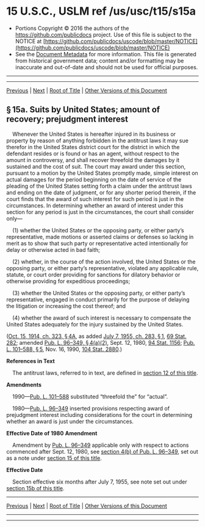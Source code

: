 ---
---

# 15 U.S.C., USLM ref /us/usc/t15/s15a

* Portions Copyright © 2016 the authors of the https://github.com/publicdocs project.
  Use of this file is subject to the NOTICE at [https://github.com/publicdocs/uscode/blob/master/NOTICE](https://github.com/publicdocs/uscode/blob/master/NOTICE)
* See the [Document Metadata](././../../../..//README.md) for more information.
  This file is generated from historical government data; content and/or formatting may be inaccurate and out-of-date and should not be used for official purposes.

----------
----------

[Previous](./../../../..//us/usc/t15/ch1/m__us_usc_t15_s15.md) | [Next](./../../../..//us/usc/t15/ch1/m__us_usc_t15_s15b.md) | [Root of Title](./../../../../) | [Other Versions of this Document](https://publicdocs.github.io/go/links?ns=uslm&ref=%2Fus%2Fusc%2Ft15%2Fs15a)

## § 15a. Suits by United States; amount of recovery; prejudgment interest

    Whenever the United States is hereafter injured in its business or property by reason of anything forbidden in the antitrust laws it may sue therefor in the United States district court for the district in which the defendant resides or is found or has an agent, without respect to the amount in controversy, and shall recover threefold the damages by it sustained and the cost of suit. The court may award under this section, pursuant to a motion by the United States promptly made, simple interest on actual damages for the period beginning on the date of service of the pleading of the United States setting forth a claim under the antitrust laws and ending on the date of judgment, or for any shorter period therein, if the court finds that the award of such interest for such period is just in the circumstances. In determining whether an award of interest under this section for any period is just in the circumstances, the court shall consider only—

    (1) whether the United States or the opposing party, or either party’s representative, made motions or asserted claims or defenses so lacking in merit as to show that such party or representative acted intentionally for delay or otherwise acted in bad faith;

    (2) whether, in the course of the action involved, the United States or the opposing party, or either party’s representative, violated any applicable rule, statute, or court order providing for sanctions for dilatory behavior or otherwise providing for expeditious proceedings;

    (3) whether the United States or the opposing party, or either party’s representative, engaged in conduct primarily for the purpose of delaying the litigation or increasing the cost thereof; and

    (4) whether the award of such interest is necessary to compensate the United States adequately for the injury sustained by the United States.

([Oct. 15, 1914, ch. 323, § 4A][/us/act/1914-10-15/ch323/s4A], as added [July 7, 1955, ch. 283, § 1][/us/act/1955-07-07/ch283/s1], [69 Stat. 282][/us/stat/69/282]; amended [Pub. L. 96–349, § 4(a)(2)][/us/pl/96/349/s4/a/2], Sept. 12, 1980, [94 Stat. 1156][/us/stat/94/1156]; [Pub. L. 101–588, § 5][/us/pl/101/588/s5], Nov. 16, 1990, [104 Stat. 2880][/us/stat/104/2880].)

 __References in Text__ 

    The antitrust laws, referred to in text, are defined in [section 12 of this title][/us/usc/t15/s12].

 __Amendments__ 

    1990—[Pub. L. 101–588][/us/pl/101/588] substituted “threefold the” for “actual”.

    1980—[Pub. L. 96–349][/us/pl/96/349] inserted provisions respecting award of prejudgment interest including considerations for the court in determining whether an award is just under the circumstances.

 __Effective Date of 1980__  __Amendment__ 

    Amendment by [Pub. L. 96–349][/us/pl/96/349] applicable only with respect to actions commenced after Sept. 12, 1980, see [section 4(b) of Pub. L. 96–349][/us/pl/96/349/s4/b], set out as a note under [section 15 of this title][/us/usc/t15/s15].

 __Effective Date__ 

    Section effective six months after July 7, 1955, see note set out under [section 15b of this title][/us/usc/t15/s15b].

----------

[Previous](./../../../..//us/usc/t15/ch1/m__us_usc_t15_s15.md) | [Next](./../../../..//us/usc/t15/ch1/m__us_usc_t15_s15b.md) | [Root of Title](./../../../../) | [Other Versions of this Document](https://publicdocs.github.io/go/links?ns=uslm&ref=%2Fus%2Fusc%2Ft15%2Fs15a)

----------
----------

[/us/act/1914-10-15/ch323/s4A]: https://publicdocs.github.io/go/links?ns=uslm&ref=%2Fus%2Fact%2F1914-10-15%2Fch323%2Fs4A
[/us/act/1955-07-07/ch283/s1]: https://publicdocs.github.io/go/links?ns=uslm&ref=%2Fus%2Fact%2F1955-07-07%2Fch283%2Fs1
[/us/stat/69/282]: https://publicdocs.github.io/go/links?ns=uslm&ref=%2Fus%2Fstat%2F69%2F282
[/us/pl/96/349/s4/a/2]: https://publicdocs.github.io/go/links?ns=uslm&ref=%2Fus%2Fpl%2F96%2F349%2Fs4%2Fa%2F2
[/us/stat/94/1156]: https://publicdocs.github.io/go/links?ns=uslm&ref=%2Fus%2Fstat%2F94%2F1156
[/us/pl/101/588/s5]: https://publicdocs.github.io/go/links?ns=uslm&ref=%2Fus%2Fpl%2F101%2F588%2Fs5
[/us/stat/104/2880]: https://publicdocs.github.io/go/links?ns=uslm&ref=%2Fus%2Fstat%2F104%2F2880
[/us/usc/t15/s12]: https://publicdocs.github.io/go/links?ns=uslm&ref=%2Fus%2Fusc%2Ft15%2Fs12
[/us/pl/101/588]: https://publicdocs.github.io/go/links?ns=uslm&ref=%2Fus%2Fpl%2F101%2F588
[/us/pl/96/349]: https://publicdocs.github.io/go/links?ns=uslm&ref=%2Fus%2Fpl%2F96%2F349
[/us/pl/96/349]: https://publicdocs.github.io/go/links?ns=uslm&ref=%2Fus%2Fpl%2F96%2F349
[/us/pl/96/349/s4/b]: https://publicdocs.github.io/go/links?ns=uslm&ref=%2Fus%2Fpl%2F96%2F349%2Fs4%2Fb
[/us/usc/t15/s15]: https://publicdocs.github.io/go/links?ns=uslm&ref=%2Fus%2Fusc%2Ft15%2Fs15
[/us/usc/t15/s15b]: https://publicdocs.github.io/go/links?ns=uslm&ref=%2Fus%2Fusc%2Ft15%2Fs15b



